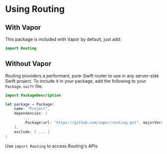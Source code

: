 # Using Routing

## With Vapor

This package is included with Vapor by default, just add:

```Swift
import Routing
```

## Without Vapor

Routing providers a performant, pure-Swift router to use in any server-side Swift project. To include it in your package, add the following to your `Package.swift` file.

```Swift
import PackageDescription

let package = Package(
    name: "Project",
    dependencies: [
        ...
        .Package(url: "https://github.com/vapor/routing.git", majorVersion: 2)
    ],
    exclude: [ ... ]
)
```

Use `import Routing` to access Routing's APIs
